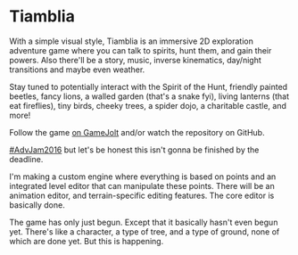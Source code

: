 # Tiamblia

With a simple visual style,
Tiamblia is an immersive 2D exploration adventure game
where you can talk to spirits, hunt them, and gain their powers.
Also there'll be a story, music, inverse kinematics, day/night transitions and maybe even weather.

Stay tuned to potentially interact with
the Spirit of the Hunt,
friendly painted beetles,
fancy lions,
a walled garden (that's a snake fyi),
living lanterns (that eat fireflies),
tiny birds,
cheeky trees,
a spider dojo,
a charitable castle,
and more!

Follow the game [on GameJolt](http://gamejolt.com/games/tiamblia/147746)
and/or watch the repository on GitHub.

[#AdvJam2016](http://jams.gamejolt.io/adventurejam2016)
but let's be honest this isn't gonna be finished by the deadline.

I'm making a custom engine where everything is based on points
and an integrated level editor that can manipulate these points.
There will be an animation editor, and terrain-specific editing features.
The core editor is basically done.

The game has only just begun.
Except that it basically hasn't even begun yet.
There's like a character, a type of tree, and a type of ground, none of which are done yet.
But this is happening.

<!--
drag with the middle mouse button to pan the view
	(with momentum, wee!)
zoom towards the mouse with mousewheel

while editing an entity
	drag outside of the entity to select points (w/ a selection box)
	double click outside of the entity to stop editing the entity
		(another entity you click on should not be selected)
		(the entity should be deselected)
	double clicking on the entity should not stop editing the entity
	drag on a point to move all selected points
	click on a point to select that point
		(even when it's one of multiple points in the selection)
	shift+click or ctrl+click on a point to toggle the selected state of that point
	shift+drag from anywhere to select points (w/ a selection box)
	press delete to delete selected points
otherwise
	press delete to delete selected entities
	with selected entities
		drag on a selected entity to move all selected entities
		double click on a selected entity to edit the entity
			(should always make it the only selected entity)
		click on a selected entity to make it the only selected entity
	drag outside of any entity to select entities (w/ a selection box)
	click on an entity to select that entity
	shift+click or ctrl+click on an entity to toggle the selected state of that entity
	shift+drag from anywhere to select entities (w/ a selection box)

drag from the entities bar to create and place an entity
click on an entity in the bar to create it and have it placed randomly offscreen in the middle of nowhere
	(or not)
	(the cursor should be enough indication that you need to drag)

only what will be dragged should ever be shown as hovered
when there are multiple points within the minimum range for dragging, the closest should be hovered
when there are multiple entities within the minimum range for dragging, the one on top should probably be hovered
	you can drag a selection to access entities that are behind large entities such as terrain or a large tree

while dragging an entity, the entities bar should be hidden

when starting editing an entity, you should not also start dragging a point

delete, undo, redo, etc. should work while dragging entities or points
minimum drag distances should be based on view positions, not world positions
undo states should only be created once a drag starts

esc should cancel dragging or exit edit mode

entities and points should have hover styles

double clicks where the first click was not on the same entity as the second should be rejected

MMB-dragging from the entities bar should either work or not
	it should not start a drag but not drag until you mouse off of the entities bar

there should be a way to regenerate an entity
	it could be something like right click
	it should work for both placed entities and entities in the entities bar
	entity previews in the entities bar could show the exact random entity you would receive and then generate a new one once you place it
-->

<!--
Arachnids can sit cross-legged in many interesting ways.
-->

